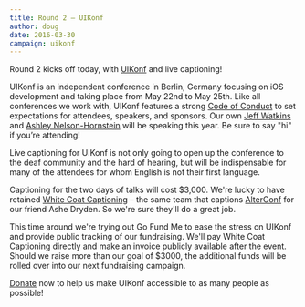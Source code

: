 ```yaml
---
title: Round 2 – UIKonf
author: doug
date: 2016-03-30
campaign: uikonf
---
```


Round 2 kicks off today, with [UIKonf][uikonf] and live captioning!

UIKonf is an independent conference in Berlin, Germany focusing on iOS development and taking place from May 22nd to May 25th. Like all conferences we work with, UIKonf features a strong [Code of Conduct][uikonf-coc] to set expectations for attendees, speakers, and sponsors. Our own [Jeff Watkins][jeffwatkins] and [Ashley Nelson-Hornstein][ashleynh] will be speaking this year. Be sure to say "hi" if you’re attending!

Live captioning for UIKonf is not only going to open up the conference to the deaf community and the hard of hearing, but will be indispensable for many of the attendees for whom English is not their first language.

Captioning for the two days of talks will cost $3,000. We're lucky to have retained [White Coat Captioning][whitecoat] – the same team that captions [AlterConf](http://alterconf.com) for our friend Ashe Dryden. So we're sure they'll do a great job.

This time around we're trying out Go Fund Me to ease the stress on UIKonf and provide public tracking of our fundraising. We'll pay White Coat Captioning directly and make an invoice publicly available after the event. Should we raise more than our goal of $3000, the additional funds will be rolled over into our next fundraising campaign.

[Donate][donate] now to help us make UIKonf accessible to as many people as possible!

[uikonf]: http://uikonf.com
[uikonf-coc]: http://www.uikonf.com/coc
[whitecoat]: http://www.whitecoatcaptioning.com
[donate]: https://www.gofundme.com/sound-off-uikonf
[jeffwatkins]: https://metrocat.org
[ashleynh]: http://blog.ashleynh.me


